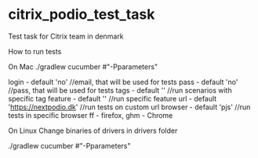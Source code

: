 citrix_podio_test_task
======================

Test task for Citrix team in denmark

How to run tests

On Mac
 ./gradlew cucumber #"-Pparameters"

 login - default 'no' //email, that will be used for tests
 pass - default 'no' //pass, that will be used for tests
 tags - default ''   //run scenarios with specific tag
 feature - default '' //run specific feature
 url - default 'https://nextpodio.dk' //run tests on custom url
 browser - default 'pjs'  //run tests in specific  browser ff - firefox, ghm - Chrome

On Linux
Change binaries of drivers in drivers folder

 ./gradlew cucumber #"-Pparameters"

